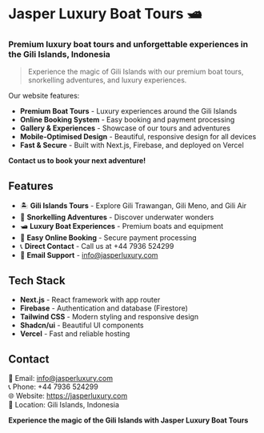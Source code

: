 # Jasper Luxury Boat Tours 🛥️

### Premium luxury boat tours and unforgettable experiences in the Gili Islands, Indonesia

> Experience the magic of Gili Islands with our premium boat tours, snorkelling adventures, and luxury experiences.

Our website features:

- **Premium Boat Tours** - Luxury experiences around the Gili Islands
- **Online Booking System** - Easy booking and payment processing
- **Gallery & Experiences** - Showcase of our tours and adventures
- **Mobile-Optimised Design** - Beautiful, responsive design for all devices
- **Fast & Secure** - Built with Next.js, Firebase, and deployed on Vercel

**Contact us to book your next adventure!**

## Features

- 🏝️ **Gili Islands Tours** - Explore Gili Trawangan, Gili Meno, and Gili Air
- 🤿 **Snorkelling Adventures** - Discover underwater wonders
- 🛥️ **Luxury Boat Experiences** - Premium boats and equipment
- 📱 **Easy Online Booking** - Secure payment processing
- 📞 **Direct Contact** - Call us at +44 7936 524299
- 📧 **Email Support** - info@jasperluxury.com

## Tech Stack

- **Next.js** - React framework with app router
- **Firebase** - Authentication and database (Firestore)
- **Tailwind CSS** - Modern styling and responsive design
- **Shadcn/ui** - Beautiful UI components
- **Vercel** - Fast and reliable hosting

## Contact

📧 Email: info@jasperluxury.com  
📞 Phone: +44 7936 524299  
🌐 Website: https://jasperluxury.com  
📍 Location: Gili Islands, Indonesia

**Experience the magic of the Gili Islands with Jasper Luxury Boat Tours**
